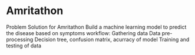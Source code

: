 # Amritathon
Problem Solution for Amritathon 
Build a machine learning model to predict the disease based on symptoms
workflow:
Gathering data
Data pre-processing
Decision tree, confusion matrix, acurracy of model
Training and testing of data
